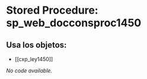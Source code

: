 # Stored Procedure: sp_web_docconsproc1450

## Usa los objetos:
- [[cxp_ley1450]]

*No code available.*
